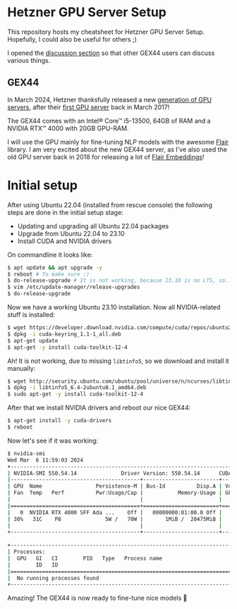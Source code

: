 # Hetzner GPU Server Setup

This repository hosts my cheatsheet for Hetzner GPU Server Setup. Hopefully, I could also be useful for others ;)

I opened the [discussion section](https://github.com/stefan-it/hetzner-gpu-server/discussions) so that other GEX44 users can discuss various things.

## GEX44

In March 2024, Hetzner thanksfully released a new [generation of GPU servers](https://www.hetzner.com/press-release/new-gpu-server/), after their [first GPU server](https://web.archive.org/web/20210613172423/https://www.hetzner.com/news/blitzschnell-gestochen-scharf-neuer-dedicated-root-server-ex51-ssd-gpu/) back in March 2017!

The GEX44 comes with an Intel® Core™ i5-13500, 64GB of RAM and a NVIDIA RTX™ 4000 with 20GB GPU-RAM.

I will use the GPU mainly for fine-tuning NLP models with the awesome [Flair](https://github.com/flairNLP/flair) library. I am very excited about the new GEX44 server, as I've also used the old GPU server back in 2018 for releasing a lot of [Flair Embeddings](https://github.com/flairNLP/flair-lms)!


# Initial setup

After using Ubuntu 22.04 (installed from rescue console) the following steps are done in the initial setup stage:

* Updating and upgrading all Ubuntu 22.04 packages
* Upgrade from Ubuntu 22.04 to 23.10
* Install CUDA and NVIDIA drivers

On commandline it looks like:

```bash
$ apt update && apt upgrade -y
$ reboot # To make sure ;)
$ do-release-upgrade # It is not working, because 23.10 is no LTS, so... set "PROMPT" to "normal" in:
$ vim /etc/update-manager/release-upgrades
$ do-release-upgrade
```

Now we have a working Ubuntu 23.10 installation. Now all NVIDIA-related stuff is installed:

```bash
$ wget https://developer.download.nvidia.com/compute/cuda/repos/ubuntu2204/x86_64/cuda-keyring_1.1-1_all.deb
$ dpkg -i cuda-keyring_1.1-1_all.deb
$ apt-get update
$ apt-get -y install cuda-toolkit-12-4
```

Ah! It is not working, due to missing `libtinfo5`, so we download and install it manually:

```bash
$ wget http://security.ubuntu.com/ubuntu/pool/universe/n/ncurses/libtinfo5_6.4-2ubuntu0.1_amd64.deb
$ dpkg -i libtinfo5_6.4-2ubuntu0.1_amd64.deb
$ sudo apt-get -y install cuda-toolkit-12-4
```

After that we install NVIDIA drivers and reboot our nice GEX44:

```bash
$ apt-get install -y cuda-drivers
$ reboot
```

Now let's see if it was working:

```bash
$ nvidia-smi
Wed Mar  6 11:59:03 2024       
+-----------------------------------------------------------------------------------------+
| NVIDIA-SMI 550.54.14              Driver Version: 550.54.14      CUDA Version: 12.4     |
|-----------------------------------------+------------------------+----------------------+
| GPU  Name                 Persistence-M | Bus-Id          Disp.A | Volatile Uncorr. ECC |
| Fan  Temp   Perf          Pwr:Usage/Cap |           Memory-Usage | GPU-Util  Compute M. |
|                                         |                        |               MIG M. |
|=========================================+========================+======================|
|   0  NVIDIA RTX 4000 SFF Ada ...    Off |   00000000:01:00.0 Off |                  Off |
| 30%   31C    P8              5W /   70W |       1MiB /  20475MiB |      0%      Default |
|                                         |                        |                  N/A |
+-----------------------------------------+------------------------+----------------------+
                                                                                         
+-----------------------------------------------------------------------------------------+
| Processes:                                                                              |
|  GPU   GI   CI        PID   Type   Process name                              GPU Memory |
|        ID   ID                                                               Usage      |
|=========================================================================================|
|  No running processes found                                                             |
+-----------------------------------------------------------------------------------------+
```

Amazing! The GEX44 is now ready to fine-tune nice models 🎉
